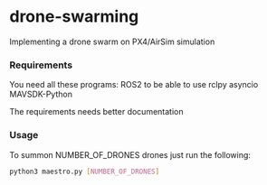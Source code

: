 # drone-swarming
Implementing a drone swarm on PX4/AirSim simulation

### Requirements
You need all these programs:
ROS2 to be able to use rclpy
asyncio
MAVSDK-Python

The requirements needs better documentation

### Usage
To summon NUMBER_OF_DRONES drones just run the following:
```bash
python3 maestro.py [NUMBER_OF_DRONES]
```
